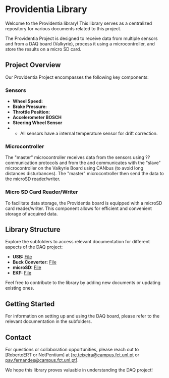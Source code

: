 # Providentia Library

Welcome to the Providentia library! 
This library serves as a centralized repository for various documents related to this project. 

The Providentia Project is designed to receive data from multiple sensors and from a DAQ board (Valkyrie), process it using a microcontroller, and store the results on a micro SD card. 

## Project Overview

Our Providentia Project encompasses the following key components:

### Sensors

- **Wheel Speed:**
- **Brake Pressure:**
- **Throttle Position:**
- **Accelerometer BOSCH**
- **Steering Wheel Sensor**
- - All sensors have a internal temperature sensor for drift correction.  

### Microcontroller

The "master" microcontroller receives data from the sensors using ?? communication protocols and from the and communicates with the "slave" microcontroller on the Valkyrie Board using CANbus (to avoid long distances disturbances). The "master" microcontroller then send the data to the microSD reader/writer.

### Micro SD Card Reader/Writer

To facilitate data storage, the Providentia board is equipped with a microSD card reader/writer. This component allows for efficient and convenient storage of acquired data.

## Library Structure

Explore the subfolders to access relevant documentation for different aspects of the DAQ project:

- **USB:** [File](./Eletronics/USB.md)
- **Buck Converter:** [File](./Eletronics/buckConverter.md)
- **microSD:** [File](./Eletronics/microSD.md)
- **EKF:** [File](./Sensor_Fusion/nonLinearKalmanFilter.md)

Feel free to contribute to the library by adding new documents or updating existing ones.

## Getting Started

For information on setting up and using the DAQ board, please refer to the relevant documentation in the subfolders.

## Contact

For questions or collaboration opportunities, please reach out to [RobertoERT or NotPentium] at [re.teixeira@campus.fct.unl.pt or pav.fernandes@campus.fct.unl.pt].

We hope this library proves valuable in understanding the DAQ project!
